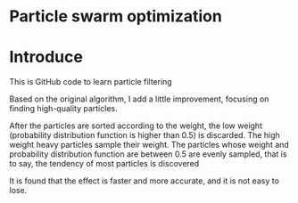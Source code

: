 # Particle swarm optimization

# Introduce

This is GitHub code to learn particle filtering

Based on the original algorithm, I add a little improvement, focusing on finding high-quality particles.

After the particles are sorted according to the weight, the low weight (probability distribution function is higher than 0.5) is discarded. The high weight heavy particles sample their weight. The particles whose weight and probability distribution function are between 0.5 are evenly sampled, that is to say, the tendency of most particles is discovered

It is found that the effect is faster and more accurate, and it is not easy to lose.
